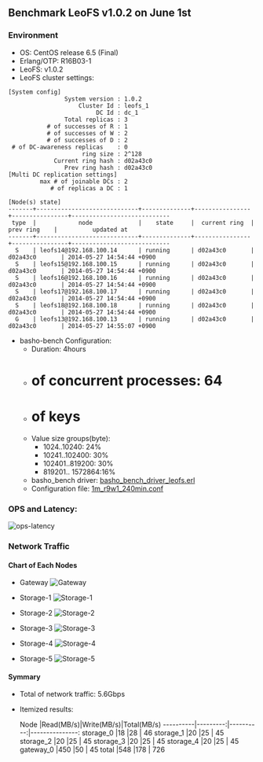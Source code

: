 ## Benchmark LeoFS v1.0.2 on June 1st

### Environment

* OS: CentOS release 6.5 (Final)
* Erlang/OTP: R16B03-1
* LeoFS: v1.0.2
* LeoFS cluster settings:

```
[System config]
                System version : 1.0.2
                    Cluster Id : leofs_1
                         DC Id : dc_1
                Total replicas : 3
           # of successes of R : 1
           # of successes of W : 2
           # of successes of D : 2
 # of DC-awareness replicas    : 0
                     ring size : 2^128
             Current ring hash : d02a43c0
                Prev ring hash : d02a43c0
[Multi DC replication settings]
         max # of joinable DCs : 2
            # of replicas a DC : 1

[Node(s) state]
-------+-----------------------------+--------------+----------------+----------------+----------------------------
 type  |            node             |    state     |  current ring  |   prev ring    |          updated at
-------+-----------------------------+--------------+----------------+----------------+----------------------------
  S    | leofs14@192.168.100.14      | running      | d02a43c0       | d02a43c0       | 2014-05-27 14:54:44 +0900
  S    | leofs15@192.168.100.15      | running      | d02a43c0       | d02a43c0       | 2014-05-27 14:54:44 +0900
  S    | leofs16@192.168.100.16      | running      | d02a43c0       | d02a43c0       | 2014-05-27 14:54:44 +0900
  S    | leofs17@192.168.100.17      | running      | d02a43c0       | d02a43c0       | 2014-05-27 14:54:44 +0900
  S    | leofs18@192.168.100.18      | running      | d02a43c0       | d02a43c0       | 2014-05-27 14:54:44 +0900
  G    | leofs13@192.168.100.13      | running      | d02a43c0       | d02a43c0       | 2014-05-27 14:55:07 +0900
```

* basho-bench Configuration:
    * Duration: 4hours
    * # of concurrent processes: 64
    * # of keys
    * Value size groups(byte):
        *   1024..10240:   24%
        *  10241..102400:  30%
        * 102401..819200:  30%
        * 819201.. 1572864:16%
    * basho_bench driver: [basho_bench_driver_leofs.erl](https://github.com/leo-project/leofs/blob/develop/test/src/basho_bench_driver_leofs.erl)
    * Configuration file: [1m_r9w1_240min.conf](https://github.com/leo-project/notes/blob/master/leofs/benchmark/leofs/20140601/tests/1m_r9w1_240min/20140601_162422/1m_r9w1_240min.conf)

### OPS and Latency:

![ops-latency](https://raw.githubusercontent.com/leo-project/notes/master/leofs/benchmark/leofs/20140601/tests/1m_r9w1_240min/20140601_162422/summary.png)

### Network Traffic
#### Chart of Each Nodes

* Gateway
![Gateway](https://raw.githubusercontent.com/leo-project/notes/master/leofs/benchmark/leofs/20140601/tests/1m_r9w1_240min/leofs13_20140601_162355/ksar-output/gateway_0_p1p1-if1.png)

* Storage-1
![Storage-1](https://raw.githubusercontent.com/leo-project/notes/master/leofs/benchmark/leofs/20140601/tests/1m_r9w1_240min/leofs14_20140601_162334/ksar-output/storage_0_p1p1-if1.png)

* Storage-2
![Storage-2](https://raw.githubusercontent.com/leo-project/notes/master/leofs/benchmark/leofs/20140601/tests/1m_r9w1_240min/leofs15_20140601_162333/ksar-output/storage_1_p1p1-if1.png)

* Storage-3
![Storage-3](https://raw.githubusercontent.com/leo-project/notes/master/leofs/benchmark/leofs/20140601/tests/1m_r9w1_240min/leofs16_20140601_162330/ksar-output/storage_2_p1p1-if1.png)

* Storage-4
![Storage-4](https://raw.githubusercontent.com/leo-project/notes/master/leofs/benchmark/leofs/20140601/tests/1m_r9w1_240min/leofs17_20140601_162334/ksar-output/storage_3_p1p1-if1.png)

* Storage-5
![Storage-5](https://raw.githubusercontent.com/leo-project/notes/master/leofs/benchmark/leofs/20140601/tests/1m_r9w1_240min/leofs18_20140601_162330/ksar-output/storage_4_p1p1-if1.png)


#### Symmary

* Total of network traffic: 5.6Gbps
* Itemized results:

   Node   |Read(MB/s)|Write(MB/s)|Total(MB/s)
----------|---------:|----------:|---------------:
storage_0 |18        |28         | 46
storage_1 |20        |25         | 45
storage_2 |20        |25         | 45
storage_3 |20        |25         | 45
storage_4 |20        |25         | 45
gateway_0 |450       |50         | 45
total     |548       |178        | 726
